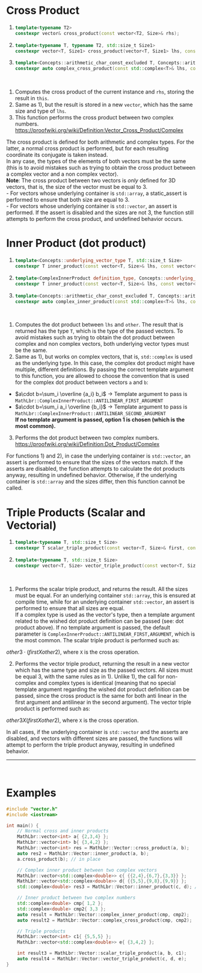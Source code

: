 # Cross Product
1) ```cpp
   template<typename T2>
   constexpr vector& cross_product(const vector<T2, Size>& rhs);
   ```
2) ```cpp
   template<typename T, typename T2, std::size_t Size1>
   constexpr vector<T, Size1> cross_product(vector<T, Size1> lhs, const vector<T2, Size1>& rhs);
   ```
3) ```cpp
   template<Concepts::arithmetic_char_const_excluded T, Concepts::arithmetic_char_const_excluded T2>
   constexpr auto complex_cross_product(const std::complex<T>& lhs, const std::complex<T2> rhs);
   ```
<br>

1) Computes the cross product of the current instance and `rhs`, storing the result in `this`.<br>
2) Same as 1), but the result is stored in a new `vector`, which has the same size and type of `lhs`.<br>
3) This function performs the cross product between two complex numbers. https://proofwiki.org/wiki/Definition:Vector_Cross_Product/Complex<br>

The cross product is defined for both arithmetic and complex types. For the latter, a normal cross product is performed, but for each resulting coordinate its conjugate is taken instead.
<br>In any case, the types of the elements of both vectors must be the same (this is to avoid mistakes such as trying to obtain the cross product between a complex vector and a non complex vector).<br>
**Note**: The cross product between two vectors is *only* defined for 3D vectors, that is, the size of the vector must be equal to 3.
<br> - For vectors whose underlying container is `std::array`, a static_assert is performed to ensure that both size are equal to 3.
<br> - For vectors whose underlying container is `std::vector`, an assert is performed. If the assert is disabled and the sizes are not 3, the function still attempts to perform the cross product, and undefined behavior occurs.<br>

# Inner Product (dot product)
1) ```cpp
   template<Concepts::underlying_vector_type T, std::size_t Size>
   constexpr T inner_product(const vector<T, Size>& lhs, const vector<T, Size>& other)
   ```
2) ```cpp
   template<ComplexInnerProduct definition_type, Concepts::underlying_vector_type T, std::size_t Size>
   constexpr T inner_product(const vector<T, Size>& lhs, const vector<T, Size>& other);
   ```
3) ```cpp
   template<Concepts::arithmetic_char_const_excluded T, Concepts::arithmetic_char_const_excluded T2>
   constexpr auto complex_inner_product(const std::complex<T>& lhs, const std::complex<T2>& rhs);
   ```
<br>

1) Computes the dot product between `lhs` and `other`. The result that is returned has the type `T`, which is the type of the passed vectors. To avoid mistakes such as trying to obtain the dot product between complex and non complex vectors,
both underlying vector types must be the same.
2) Same as 1), but works on complex vectors, that is, `std::complex` is used as the underlying type.
In this case, the complex dot product might have multiple, different definitions. By passing the correct template argument to this function, you are allowed to choose the convention that is used for the complex dot product between vectors `a` and `b`: 
- $a\cdot b=\sum_i \overline {a_i} b_i$ -> Template argument to pass is `MathLbr::ComplexInnerProduct::ANTILINEAR_FIRST_ARGUMENT`
- $a\cdot b=\sum_i a_i \overline {b_i}$ -> Template argument to pass is `MathLbr::ComplexInnerProduct::ANTILINEAR_SECOND_ARGUMENT`
<br>**If no template argument is passed, option 1 is chosen (which is the most common).**
3) Performs the dot product between two complex numbers. https://proofwiki.org/wiki/Definition:Dot_Product/Complex

For functions 1) and 2), in case the underlying container is `std::vector`, an assert is performed to ensure that the sizes of the vectors match. If the asserts are disabled, the function attempts to calculate the dot products anyway, resulting in undefined behavior.
Otherwise, if the underlying container is `std::array` and the sizes differ, then this function cannot be called.

# Triple Products (Scalar and Vectorial)
1) ```cpp
   template<typename T, std::size_t Size>
   constexpr T scalar_triple_product(const vector<T, Size>& first, const vector<T, Size>& other2, const vector<T, Size>& other3);
   ```
2) ```cpp  
   template<typename T, std::size_t Size>
   constexpr vector<T, Size> vector_triple_product(const vector<T, Size>& first, const vector<T, Size>& other2, const vector<T, Size>& other3);
   ```
<br>

1) Performs the scalar triple product, and returns the result. All the sizes must be equal. For an underlying container `std::array`, this is ensured at compile time, while for an underlying container `std::vector`, an assert is performed to ensure that all sizes are equal. <br>
If a complex type is used as the vector's type, then a template argument related to the wished dot product definition can be passed (see: dot product above). If no template argument is passed, the default parameter is `ComplexInnerProduct::ANTILINEAR_FIRST,ARGUMENT`, which is the most common.
The scalar triple product is performed such as:

$other3\cdot (first X other2)$, where `X` is the cross operation.

2) Performs the vector triple product, returning the result in a new vector which has the same type and size as the passed vectors. All sizes must be equal 3, with the same rules as in 1). Unlike 1), the call for non-complex and complex types is identical (meaning that no special template argument regarding the wished dot product definition can be passed, since the cross product is the same for both anti linear in the first argument and antilinear in the second argument).
The vector triple product is performed such as:

$other3 X (first X other2)$, where `X` is the cross operation.

In all cases, if the underlying container is `std::vector` and the asserts are disabled, and vectors with different sizes are passed, the functions will attempt to perform the triple product anyway, resulting in undefined behavior.
<hr><br>


# Examples
```cpp
#include "vector.h"
#include <iostream>

int main() {
	// Normal cross and inner products
	MathLbr::vector<int> a{ {2,3,4} };
	MathLbr::vector<int> b{ {3,4,2} };
	MathLbr::vector<int> res = MathLbr::Vector::cross_product(a, b);
	auto res2 = MathLbr::Vector::inner_product(a, b);
	a.cross_product(b); // in place

	// Complex inner product between two complex vectors
	MathLbr::vector<std::complex<double>> c{ {{2,4},{6,7},{3,3}} };
	MathLbr::vector<std::complex<double>> d{ {{5,5},{9,8},{9,9}} };
	std::complex<double> res3 = MathLbr::Vector::inner_product(c, d); // Uses MathLbr::ComplexInnerProduct::ANTILINEAR_FIRST_ARGUMENT by default

	// Inner product between two complex numbers
	std::complex<double> cmp{ 1,2 };
	std::complex<double> cmp2{ 3,3 };
	auto result = MathLbr::Vector::complex_inner_product(cmp, cmp2);
	auto result2 = MathLbr::Vector::complex_cross_product(cmp, cmp2);

	// Triple products
	MathLbr::vector<int> c1{ {5,5,5} };
	MathLbr::vector<std::complex<double>> e{ {3,4,2} };

	int result3 = MathLbr::Vector::scalar_triple_product(a, b, c1);
	auto result4 = MathLbr::Vector::vector_triple_product(c, d, e);
}
```
